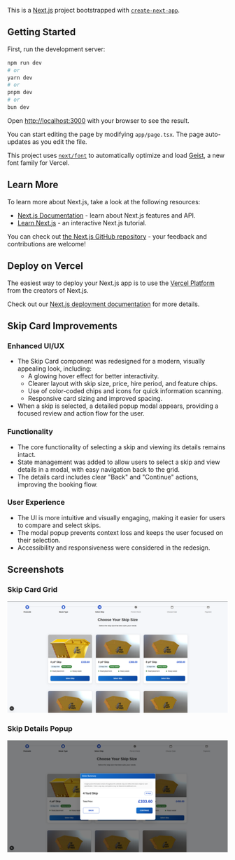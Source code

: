 This is a [Next.js](https://nextjs.org) project bootstrapped with [`create-next-app`](https://nextjs.org/docs/app/api-reference/cli/create-next-app).

## Getting Started

First, run the development server:

```bash
npm run dev
# or
yarn dev
# or
pnpm dev
# or
bun dev
```

Open [http://localhost:3000](http://localhost:3000) with your browser to see the result.

You can start editing the page by modifying `app/page.tsx`. The page auto-updates as you edit the file.

This project uses [`next/font`](https://nextjs.org/docs/app/building-your-application/optimizing/fonts) to automatically optimize and load [Geist](https://vercel.com/font), a new font family for Vercel.

## Learn More

To learn more about Next.js, take a look at the following resources:

- [Next.js Documentation](https://nextjs.org/docs) - learn about Next.js features and API.
- [Learn Next.js](https://nextjs.org/learn) - an interactive Next.js tutorial.

You can check out [the Next.js GitHub repository](https://github.com/vercel/next.js) - your feedback and contributions are welcome!

## Deploy on Vercel

The easiest way to deploy your Next.js app is to use the [Vercel Platform](https://vercel.com/new?utm_medium=default-template&filter=next.js&utm_source=create-next-app&utm_campaign=create-next-app-readme) from the creators of Next.js.

Check out our [Next.js deployment documentation](https://nextjs.org/docs/app/building-your-application/deploying) for more details.

## Skip Card Improvements

### Enhanced UI/UX

- The Skip Card component was redesigned for a modern, visually appealing look, including:
  - A glowing hover effect for better interactivity.
  - Clearer layout with skip size, price, hire period, and feature chips.
  - Use of color-coded chips and icons for quick information scanning.
  - Responsive card sizing and improved spacing.
- When a skip is selected, a detailed popup modal appears, providing a focused review and action flow for the user.

### Functionality

- The core functionality of selecting a skip and viewing its details remains intact.
- State management was added to allow users to select a skip and view details in a modal, with easy navigation back to the grid.
- The details card includes clear "Back" and "Continue" actions, improving the booking flow.

### User Experience

- The UI is more intuitive and visually engaging, making it easier for users to compare and select skips.
- The modal popup prevents context loss and keeps the user focused on their selection.
- Accessibility and responsiveness were considered in the redesign.

## Screenshots

### Skip Card Grid

![Skip Card Grid Screenshot](/public/Screenshot%20from%202025-06-06%2011-19-01.png)

### Skip Details Popup

![Skip Details Popup Screenshot](/public/Screenshot%20from%202025-06-06%2011-19-19.png)
